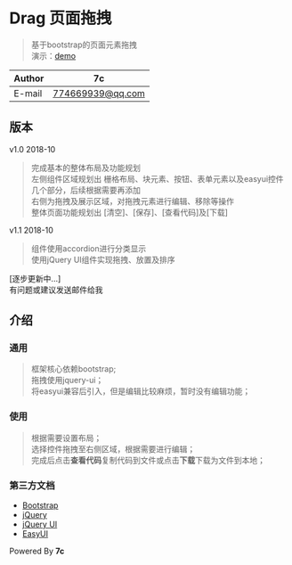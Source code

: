 

# Drag 页面拖拽
>基于bootstrap的页面元素拖拽  
演示：[demo](https://7cming.github.io/drag/build/drag.html)  

|Author|7c|
|----------|-----------------
|E-mail    |774669939@qq.com

## 版本
v1.0 2018-10
> 完成基本的整体布局及功能规划  
左侧组件区域规划出 栅格布局、块元素、按钮、表单元素以及easyui控件几个部分，后续根据需要再添加  
右侧为拖拽及展示区域，对拖拽元素进行编辑、移除等操作  
整体页面功能规划出 [清空]、[保存]、[查看代码]及[下载]  

v1.1 2018-10
> 组件使用accordion进行分类显示  
使用jQuery UI组件实现拖拽、放置及排序  

[逐步更新中...]  
有问题或建议发送邮件给我   

## 介绍

### 通用
>框架核心依赖bootstrap;  
拖拽使用jquery-ui；  
将easyui兼容后引入，但是编辑比较麻烦，暂时没有编辑功能；   

### 使用
>根据需要设置布局；  
选择控件拖拽至右侧区域，根据需要进行编辑；  
完成后点击**查看代码**复制代码到文件或点击**下载**下载为文件到本地；  

### 第三方文档
- [Bootstrap](http://www.bootcss.com/)
- [jQuery](https://api.jquery.com/)  
- [jQuery UI](https://api.jqueryui.com/)  
- [EasyUI](http://www.jeasyui.net/tutorial/)  
  
  
Powered By **7c**  
